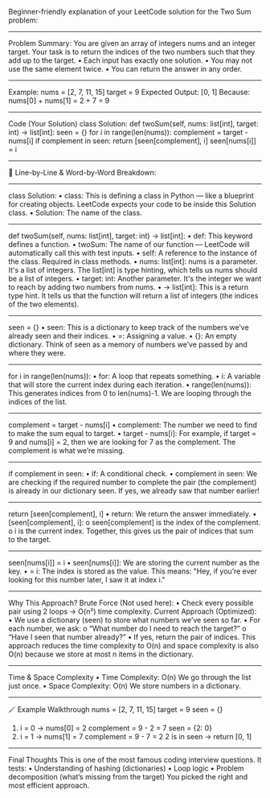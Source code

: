 Beginner-friendly explanation of your LeetCode solution for the Two Sum problem:
________________________________________
Problem Summary:
You are given an array of integers nums and an integer target.
Your task is to return the indices of the two numbers such that they add up to the target.
•	Each input has exactly one solution.
•	You may not use the same element twice.
•	You can return the answer in any order.
________________________________________
Example:
nums = [2, 7, 11, 15]
target = 9
Expected Output:
[0, 1]
Because: nums[0] + nums[1] = 2 + 7 = 9
________________________________________
Code (Your Solution)
class Solution:
    def twoSum(self, nums: list[int], target: int) -> list[int]:
        seen = {}
        for i in range(len(nums)):
            complement = target - nums[i]
            if complement in seen:
                return [seen[complement], i]
            seen[nums[i]] = i
________________________________________
🧵 Line-by-Line & Word-by-Word Breakdown:
________________________________________
class Solution:
•	class: This is defining a class in Python — like a blueprint for creating objects. LeetCode expects your code to be inside this Solution class.
•	Solution: The name of the class.
________________________________________
def twoSum(self, nums: list[int], target: int) -> list[int]:
•	def: This keyword defines a function.
•	twoSum: The name of our function — LeetCode will automatically call this with test inputs.
•	self: A reference to the instance of the class. Required in class methods.
•	nums: list[int]: nums is a parameter. It's a list of integers. The list[int] is type hinting, which tells us nums should be a list of integers.
•	target: int: Another parameter. It's the integer we want to reach by adding two numbers from nums.
•	-> list[int]: This is a return type hint. It tells us that the function will return a list of integers (the indices of the two elements).
________________________________________
seen = {}
•	seen: This is a dictionary to keep track of the numbers we’ve already seen and their indices.
•	=: Assigning a value.
•	{}: An empty dictionary.
 Think of seen as a memory of numbers we’ve passed by and where they were.
________________________________________
for i in range(len(nums)):
•	for: A loop that repeats something.
•	i: A variable that will store the current index during each iteration.
•	range(len(nums)): This generates indices from 0 to len(nums)-1.
We are looping through the indices of the list.
________________________________________
complement = target - nums[i]
•	complement: The number we need to find to make the sum equal to target.
•	target - nums[i]: For example, if target = 9 and nums[i] = 2, then we are looking for 7 as the complement.
The complement is what we’re missing.
________________________________________
if complement in seen:
•	if: A conditional check.
•	complement in seen: We are checking if the required number to complete the pair (the complement) is already in our dictionary seen.
If yes, we already saw that number earlier!
________________________________________
return [seen[complement], i]
•	return: We return the answer immediately.
•	[seen[complement], i]:
o	seen[complement] is the index of the complement.
o	i is the current index.
Together, this gives us the pair of indices that sum to the target.
________________________________________
seen[nums[i]] = i
•	seen[nums[i]]: We are storing the current number as the key.
•	= i: The index is stored as the value.
 This means: "Hey, if you’re ever looking for this number later, I saw it at index i."
________________________________________
 Why This Approach?
Brute Force (Not used here):
•	Check every possible pair using 2 loops → O(n²) time complexity.
Current Approach (Optimized):
•	We use a dictionary (seen) to store what numbers we’ve seen so far.
•	For each number, we ask:
o	“What number do I need to reach the target?”
o	“Have I seen that number already?”
•	If yes, return the pair of indices.
This approach reduces the time complexity to O(n) and space complexity is also O(n) because we store at most n items in the dictionary.
________________________________________
Time & Space Complexity
•	Time Complexity: O(n)
We go through the list just once.
•	Space Complexity: O(n)
We store numbers in a dictionary.
________________________________________
🪄 Example Walkthrough
nums = [2, 7, 11, 15]
target = 9
seen = {}
1.	i = 0 → nums[0] = 2
complement = 9 - 2 = 7
seen = {2: 0}
2.	i = 1 → nums[1] = 7
complement = 9 - 7 = 2
 2 is in seen → return [0, 1]
________________________________________
 Final Thoughts
This is one of the most famous coding interview questions. It tests:
•	Understanding of hashing (dictionaries)
•	Loop logic
•	Problem decomposition (what’s missing from the target)
You picked the right and most efficient approach.

